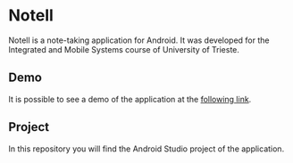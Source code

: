 # Notell

Notell is a note-taking application for Android. It was developed for the Integrated and Mobile Systems course of University of Trieste.

## Demo

It is possible to see a demo of the application at the [following link](https://www.youtube.com/watch?v=JuazOIzSzRc).

## Project 
In this repository you will find the Android Studio project of the application.
